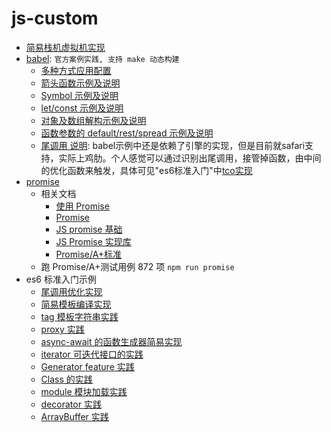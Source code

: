 # js-custom

- [简易栈机虚拟机实现](./virtual-stack.ts)
- [babel](./babel): `官方案例实践, 支持 make 动态构建`
  - [多种方式应用配置](./babel/config.mjs)
  - [箭头函数示例及说明](./babel/arrowFun.js)
  - [Symbol 示例及说明](./babel/symbol.js)
  - [let/const 示例及说明](./babel/letConst.js)
  - [对象及数组解构示例及说明](./babel/destructuring.js)
  - [函数参数的 default/rest/spread 示例及说明](./babel/defaultRestSpread.js)
  - [尾调用 说明](./babel/tailCall.js): babel示例中还是依赖了引擎的实现，但是目前就safari支持，实际上鸡肋。个人感觉可以通过识别出尾调用，接管掉函数，由中间的优化函数来触发，具体可见"es6标准入门"中[tco实现](../es6/tail-call-one.mjs)
- [promise](./promise.js)
  - 相关文档
    - [使用 Promise](https://developer.mozilla.org/zh-CN/docs/Web/JavaScript/Guide/Using_promises)
    - [Promise](https://developer.mozilla.org/zh-CN/docs/Web/JavaScript/Reference/Global_Objects/Promise)
    - [JS promise 基础](https://medium.com/@ramsunvtech/promises-of-promise-part-1-53f769245a53)
    - [JS Promise 实现库](https://medium.com/@ramsunvtech/js-promise-part-2-q-js-when-js-and-rsvp-js-af596232525c)
    - [Promise/A+标准](https://promisesaplus.com/#notes)
  - 跑 Promise/A+测试用例 872 项 `npm run promise`
- es6 标准入门示例
  - [尾调用优化实现](./es6/tail-call-one.mjs)
  - [简易模板编译实现](./es6/template-compile.mjs)
  - [tag 模板字符串实践](./es6/tagged-template.mjs)
  - [proxy 实践](./es6/proxy.mjs)
  - [async-await 的函数生成器简易实现](./es6/async.mjs)
  - [iterator 可迭代接口的实践](./es6/iterator.mjs)
  - [Generator feature 实践](./es6/generator.mjs)
  - [Class 的实践](./es6/class.mjs)
  - [module 模块加载实践](./es6/module.mjs)
  - [decorator 实践](./es6/decorator.js)
  - [ArrayBuffer 实践](./es6/array-buffer.mjs)
